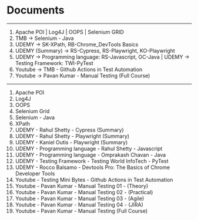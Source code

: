 # Documents
----------------------
1. Apache POI | Log4J | OOPS | Selenium GRID
2. TMB -> Selenium - Java 
3. UDEMY -> SK-XPath, RB-Chrome_DevTools Basics  
4. UDEMY (Summary) -> RS-Cypress, RS-Playwright, KO-Playwright 
5. UDEMY -> Programming language: RS-Javascript, OC-Java | UDEMY -> Testing Framework: TWI-PyTest 
6. Youtube -> TMB - Github Actions in Test Automation
7. Youtube -> Pavan Kumar - Manual Testing (Full Course)
----------------------
1. Apache POI
2. Log4J
3. OOPS
4. Selenium Grid
5. Selenium - Java
6. XPath
7. UDEMY - Rahul Shetty - Cypress (Summary) 
8. UDEMY - Rahul Shetty - Playwright (Summary)
9. UDEMY - Kaniel Outis - Playwright (Summary)
10. UDEMY - Programming language - Rahul Shetty - Javascript
11. UDEMY - Programming language - Omprakash Chavan - Java
12. UDEMY - Testing Framework - Testing World InfoTech - PyTest
13. UDEMY - Rocco Balsamo - Devtools Pro: The Basics of Chrome Developer Tools
14. Youtube - Testing Mini Bytes - Github Actions in Test Automation
15. Youtube - Pavan Kumar - Manual Testing 01 - (Theory)
16. Youtube - Pavan Kumar - Manual Testing 02 - (Practical)
17. Youtube - Pavan Kumar - Manual Testing 03 - (Agile)
18. Youtube - Pavan Kumar - Manual Testing 04 - (JIRA)
19. Youtube - Pavan Kumar - Manual Testing (Full Course)
